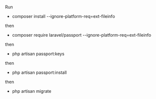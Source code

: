 
Run 

* composer install --ignore-platform-req=ext-fileinfo 

then 

* composer require laravel/passport --ignore-platform-req=ext-fileinfo 

then 

* php artisan passport:keys

then 

* php artisan passport:install


then 

* php artisan migrate
